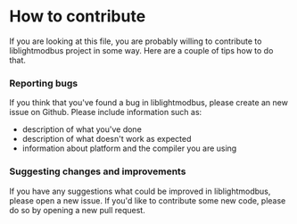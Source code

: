 # How to contribute
If you are looking at this file, you are probably willing to contribute to liblightmodbus project in some way. Here are a couple of tips how to do that.

### Reporting bugs
If you think that you've found a bug in liblightmodbus, please create an new issue on Github.
Please include information such as:
  - description of what you've done
  - description of what doesn't work as expected
  - information about platform and the compiler you are using

### Suggesting changes and improvements
If you have any suggestions what could be improved in liblightmodbus, please open a new issue. If you'd like to contribute some new code, please do so by opening a new pull request.
